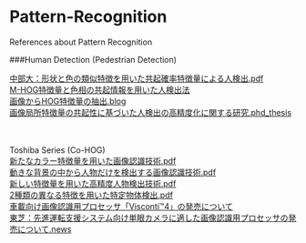 # Pattern-Recognition
References about Pattern Recognition

###Human Detection (Pedestrian Detection)  

[中部大：形状と色の類似特徴を用いた共起確率特徴量による人検出.pdf](http://www.vision.cs.chubu.ac.jp/MPRG/F_group/F104_goto2011.pdf)  
[M-HOG特徴量と色相の共起情報を用いた人検出法](http://ci.nii.ac.jp/els/110009818163.pdf?id=ART0010323536&type=pdf&lang=en&host=cinii&order_no=&ppv_type=0&lang_sw=&no=1457424588&cp=)  
[画像からHOG特徴量の抽出.blog](http://qiita.com/kooh-z/items/3e3f85e93d894b4645f7)  
[画像局所特徴量の共起性に基づいた人検出の高精度化に関する研究.phd_thesis](http://www.vision.cs.chubu.ac.jp/flabresearcharchive/Doctor/D11/Paper/yamauchi.pdf)  
[]()  
[]()  
[]()  


Toshiba Series (Co-HOG)  
[新たなカラー特徴量を用いた画像認識技術.pdf](https://www.toshiba.co.jp/tech/review/2011/01/66_01pdf/rd01.pdf)  
[動きな背景の中から人物だけを検出する画像認識技術.pdf](https://www.toshiba.co.jp/tech/review/2010/06/65_06pdf/rd01.pdf)  
[新しい特徴量を用いた高精度人物検出技術.pdf](https://www.toshiba.co.jp/tech/review/2010/04/65_04pdf/rd01.pdf)  
[2種類の異なる特徴を用いた特定物体検出.pdf](https://www.toshiba.co.jp/tech/review/2010/07/65_07pdf/f02.pdf)  
[車載向け画像認識用プロセッサ「Visconti™4」の発売について](http://toshiba.semicon-storage.com/jp/product/automotive/image-recognition/tmpv7608.html)  
[東芝：先進運転支援システム向け単眼カメラに適した画像認識用プロセッサの発売について.news](http://www.bloomberg.co.jp/article/2016-02-23/ajoybJnH7egY.html)  
[]()  
[]()  

